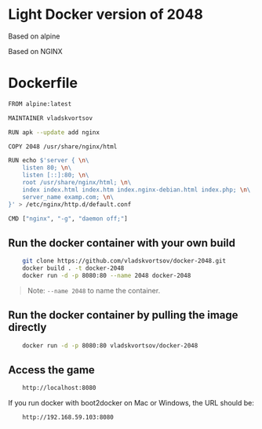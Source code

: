 # Light Docker version of 2048

Based on alpine

Based on NGINX

# Dockerfile


```sh
FROM alpine:latest

MAINTAINER vladskvortsov

RUN apk --update add nginx

COPY 2048 /usr/share/nginx/html

RUN echo $'server { \n\
	listen 80; \n\
	listen [::]:80; \n\
	root /usr/share/nginx/html; \n\
	index index.html index.htm index.nginx-debian.html index.php; \n\
	server_name examp.com; \n\
}' > /etc/nginx/http.d/default.conf

CMD ["nginx", "-g", "daemon off;"]
```


## Run the docker container with your own build


```sh
    git clone https://github.com/vladskvortsov/docker-2048.git
    docker build . -t docker-2048
    docker run -d -p 8080:80 --name 2048 docker-2048
```

> Note: `--name 2048` to name the container.

## Run the docker container by pulling the image directly


```sh
    docker run -d -p 8080:80 vladskvortsov/docker-2048
```
## Access the game


```sh
    http://localhost:8080
```

If you run docker with boot2docker on Mac or Windows, the URL should be:

```sh
    http://192.168.59.103:8080
```
